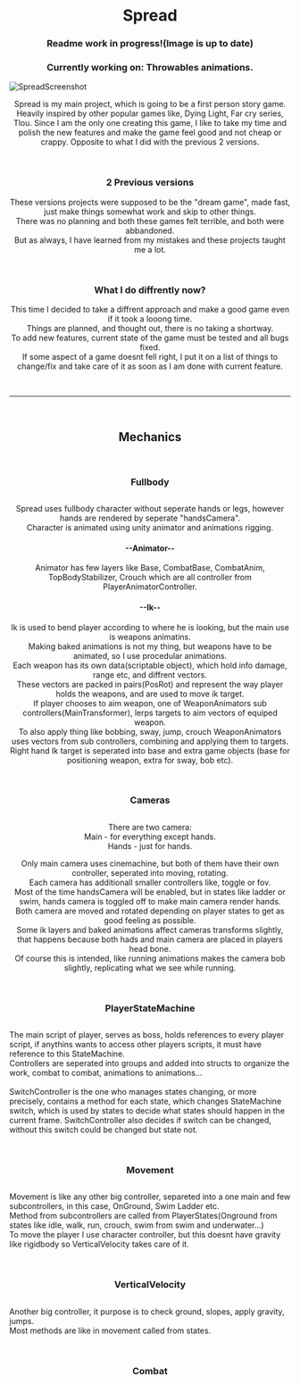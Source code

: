 <h1 align="center">Spread</h1>
<h3 align="center">Readme work in progress!(Image is up to date)</h3>

<h3 align="center">Currently working on: Throwables animations.</h3>
  <img src="https://github.com/Kosciach/Spread/assets/97178996/fc92a88d-e0a2-436c-8141-159c41e477ac" alt="SpreadScreenshot">
  <p align="center">
    Spread is my main project, which is going to be a first person story game.
    Heavily inspired by other popular games like, Dying Light, Far cry series, Tlou.
    Since I am the only one creating this game, I like to take my time and polish the new features and make the game feel good and not cheap or crappy.
    Opposite to what I did with the previous 2 versions.
  </p>

<br>
<h3 align="center">2 Previous versions</h3>
  <p align="center">
    These versions projects were supposed to be the "dream game", made fast, just make things somewhat work and skip to other things.<br>
There was no planning and both these games felt terrible, and both were abbandoned.<br>
But as always, I have learned from my mistakes and these projects taught me a lot.
  </p>

<br>
<h3 align="center">What I do diffrently now?</h3>
  <p align="center">
    This time I decided to take a diffrent approach and make a good game even if it took a looong time.<br>
Things are planned, and thought out, there is no taking a shortway.<br>
    To add new features, current state of the game must be tested and all bugs fixed.<br>
    If some aspect of a game doesnt fell right, I put it on a list of things to change/fix and take care of it as soon as I am done with current feature.
  </p>

<br>

---

<br>

<h2 align="center">Mechanics</h2>

<br>
<h3 align="center">Fullbody</h3>
<h2 align="center"> </h2>
<p align="center">
  Spread uses fullbody character without seperate hands or legs, however hands are rendered by seperate "handsCamera".<br>
  Character is animated using unity animator and animations rigging.
</p>
<h4 align="center">--Animator--</h4>
<p align="center">
  Animator has few layers like  Base, CombatBase, CombatAnim, TopBodyStabilizer, Crouch which are all controller from PlayerAnimatorController.<br>
</p>
<h4 align="center">--Ik--</h4>
<p align="center">
  Ik is used to bend player according to where he is looking, but the main use is weapons animatins.<br>
Making baked animations is not my thing, but weapons have to be animated, so I use procedular animations.<br>
  Each weapon has its own data(scriptable object), which hold info damage, range etc, and diffrent vectors.<br>
These vectors are packed in pairs(PosRot) and represent the way player holds the weapons, and are used to move ik target.<br>
If player chooses to aim weapon, one of WeaponAnimators sub controllers(MainTransformer), lerps targets to aim vectors of equiped weapon.<br>
To also apply thing like bobbing, sway, jump, crouch WeaponAnimators uses vectors from sub controllers, combining and applying them to targets.<br>
Right hand Ik target is seperated into base and extra game objects (base for positioning weapon, extra for sway, bob etc).
</p>



<br>
<h3 align="center">Cameras</h3>
<h2 align="center"> </h2>
<p align="center">
  There are two camera:<br>
  Main - for everything except hands.<br>
  Hands - just for hands.
</p>
<p align="center">
  Only main camera uses cinemachine, but both of them have their own controller, seperated into moving, rotating.<br>
  Each camera has additionall smaller controllers like, toggle or fov.<br>
  Most of the time handsCamera will be enabled, but in states like ladder or swim, hands camera is toggled off to make main camera render hands.<br>
  Both camera are moved and rotated depending on player states to get as good feeling as possible.<br>
  Some ik layers and baked animations affect cameras transforms slightly, that happens because both hads and main camera are placed in players head bone.<br>
  Of course this is intended, like running animations makes the camera bob slightly, replicating what we see while running.
</p>



<br>
<h3 align="center">PlayerStateMachine</h3>
<h2 align="center"> </h2>
<p>
  The main script of player, serves as boss, holds references to every player script, if anythins wants to access other players scripts, it must have reference to this StateMachine.<br>
  Controllers are seperated into groups and added into structs to organize the work, combat to combat, animations to animations...<br><br>
  SwitchController is the one who manages states changing, or more precisely, contains a method for each state, which changes StateMachine switch, which is used by states to decide what states should happen in the current frame. SwitchController also decides if switch can be changed, without this switch could be changed but state not.
</p>


<br>
<h3 align="center">Movement</h3>
<h2 align="center"> </h2>
<p>
  Movement is like any other big controller, separeted into a one main and few subcontrollers, in this case, OnGround, Swim Ladder etc.<br>
Method from subcontrollers are called from PlayerStates(Onground from states like idle, walk, run, crouch, swim from swim and underwater...)<br>
  To move the player I use character controller, but this doesnt have gravity like rigidbody so VerticalVelocity takes care of it.<br>
</p>

<br>
<h3 align="center">VerticalVelocity</h3>
<h2 align="center"> </h2>
<p>
  Another big controller, it purpose is to check ground, slopes, apply gravity, jumps.<br>
  Most methods are like in movement called from states.
</p>

<br>
<h3 align="center">Combat</h3>
<h2 align="center"> </h2>
<p></p>
